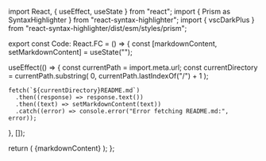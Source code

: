 import React, { useEffect, useState } from "react";
import { Prism as SyntaxHighlighter } from "react-syntax-highlighter";
import { vscDarkPlus } from "react-syntax-highlighter/dist/esm/styles/prism";

export const Code: React.FC = () => {
  const [markdownContent, setMarkdownContent] = useState<string>("");

  useEffect(() => {
    const currentPath = import.meta.url;
    const currentDirectory = currentPath.substring(
      0,
      currentPath.lastIndexOf("/") + 1
    );

    fetch(`${currentDirectory}README.md`)
      .then((response) => response.text())
      .then((text) => setMarkdownContent(text))
      .catch((error) => console.error("Error fetching README.md:", error));
  }, []);

  return (
    <SyntaxHighlighter language="tsx" style={vscDarkPlus}>
      {markdownContent}
    </SyntaxHighlighter>
  );
};
